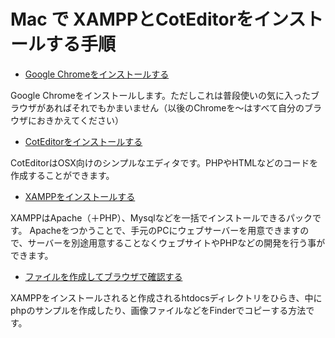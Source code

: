 Mac で XAMPPとCotEditorをインストールする手順
================================

- [Google Chromeをインストールする](chrome_install/README.md)

Google Chromeをインストールします。ただしこれは普段使いの気に入ったブラウザがあればそれでもかまいません（以後のChromeを〜はすべて自分のブラウザにおきかえてください）

- [CotEditorをインストールする](coteditor_install/README.md)

CotEditorはOSX向けのシンプルなエディタです。PHPやHTMLなどのコードを作成することができます。

- [XAMPPをインストールする](xampp_install/README.md)

XAMPPはApache（＋PHP）、Mysqlなどを一括でインストールできるパックです。
Apacheをつかうことで、手元のPCにウェブサーバーを用意できますので、サーバーを別途用意することなくウェブサイトやPHPなどの開発を行う事ができます。

- [ファイルを作成してブラウザで確認する](make_files/README.md)

XAMPPをインストールされると作成されるhtdocsディレクトリをひらき、中にphpのサンプルを作成したり、画像ファイルなどをFinderでコピーする方法です。
